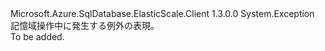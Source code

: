 <Type Name="StoreException" FullName="Microsoft.Azure.SqlDatabase.ElasticScale.ShardManagement.StoreException">
  <TypeSignature Language="C#" Value="public sealed class StoreException : Exception" />
  <TypeSignature Language="ILAsm" Value=".class public auto ansi serializable sealed beforefieldinit StoreException extends System.Exception" />
  <TypeSignature Language="DocId" Value="T:Microsoft.Azure.SqlDatabase.ElasticScale.ShardManagement.StoreException" />
  <TypeSignature Language="VB.NET" Value="Public NotInheritable Class StoreException&#xA;Inherits Exception" />
  <TypeSignature Language="F#" Value="type StoreException = class&#xA;    inherit Exception" />
  <AssemblyInfo>
    <AssemblyName>Microsoft.Azure.SqlDatabase.ElasticScale.Client</AssemblyName>
    <AssemblyVersion>1.3.0.0</AssemblyVersion>
  </AssemblyInfo>
  <Base>
    <BaseTypeName>System.Exception</BaseTypeName>
  </Base>
  <Interfaces />
  <Docs>
    <summary>
            記憶域操作中に発生する例外の表現。
            </summary>
    <remarks>To be added.</remarks>
  </Docs>
  <Members />
</Type>